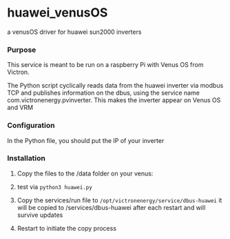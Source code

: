 # huawei_venusOS
a venusOS driver for huawei sun2000 inverters

### Purpose

This service is meant to be run on a raspberry Pi with Venus OS from Victron.

The Python script cyclically reads data from the huawei inverter via modbus TCP and publishes information on the dbus, using the service name com.victronenergy.pvinverter. This makes the inverter appear on Venus OS and VRM

### Configuration

In the Python file, you should put the IP of your inverter

### Installation

1. Copy the files to the /data folder on your venus:

2. test via `python3 huawei.py`

3. Copy the services/run file  to `/opt/victronenergy/service/dbus-huawei` it will be copied to /services/dbus-huawei after each restart and will survive updates

4. Restart to initiate the copy process
